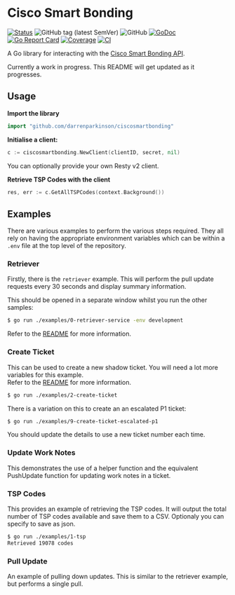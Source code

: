 # Cisco Smart Bonding

[![Status](https://img.shields.io/badge/status-wip-yellow)](https://github.com/darrenparkinson/ciscosmartbonding) ![GitHub tag (latest SemVer)](https://img.shields.io/github/v/tag/darrenparkinson/ciscosmartbonding) ![GitHub](https://img.shields.io/github/license/darrenparkinson/ciscosmartbonding?color=brightgreen) [![GoDoc](https://pkg.go.dev/badge/darrenparkinson/ciscosmartbonding)](https://pkg.go.dev/github.com/darrenparkinson/ciscosmartbonding) [![Go Report Card](https://goreportcard.com/badge/github.com/darrenparkinson/ciscosmartbonding)](https://goreportcard.com/report/github.com/darrenparkinson/ciscosmartbonding) [![Coverage](https://codecov.io/gh/darrenparkinson/ciscosmartbonding/branch/main/graphs/badge.svg?branch=main)](https://codecov.io/gh/darrenparkinson/ciscosmartbonding) [![CI](https://github.com/darrenparkinson/ciscosmartbonding/workflows/CI/badge.svg)](https://github.com/darrenparkinson/ciscosmartbonding/actions?query=workflow%3CI)

A Go library for interacting with the [Cisco Smart Bonding API](https://cisco-test.solvedirect.com/ws/).

Currently a work in progress.  This README will get updated as it progresses.

## Usage

**Import the library**

```go
import "github.com/darrenparkinson/ciscosmartbonding"
```

**Initialise a client:**

```go
c := ciscosmartbonding.NewClient(clientID, secret, nil)
```

You can optionally provide your own Resty v2 client.

**Retrieve TSP Codes with the client**

```go
res, err := c.GetAllTSPCodes(context.Background())
```

## Examples

There are various examples to perform the various steps required. They all rely on having the 
appropriate environment variables which can be within a `.env` file at the top level of the repository.

### Retriever

Firstly, there is the `retriever` example.  This will perform the pull update requests every 30 seconds 
and display summary information. 

This should be opened in a separate window whilst you run the other samples:

```sh
$ go run ./examples/0-retriever-service -env development
```

Refer to the [README](examples/0-retriever-service/README.md) for more information.

### Create Ticket

This can be used to create a new shadow ticket.  You will need a lot more variables for this example.  
Refer to the [README](examples/2-create-ticket/README.md) for more information.

```sh
$ go run ./examples/2-create-ticket
```

There is a variation on this to create an an escalated P1 ticket:

```sh
$ go run ./examples/9-create-ticket-escalated-p1
```

You should update the details to use a new ticket number each time.

### Update Work Notes

This demonstrates the use of a helper function and the equivalent PushUpdate function for updating work notes in a ticket.

### TSP Codes

This provides an example of retrieving the TSP codes. It will output the total number
of TSP codes available and save them to a CSV. Optionaly you can specify to save as json.

```sh
$ go run ./examples/1-tsp
Retrieved 19078 codes
```

### Pull Update

An example of pulling down updates.  This is similar to the retriever example, but performs a single pull.
